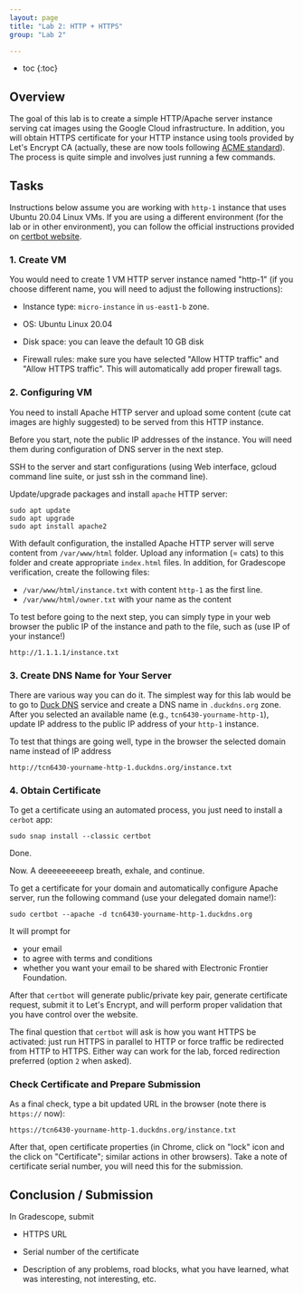 ```yaml
---
layout: page
title: "Lab 2: HTTP + HTTPS"
group: "Lab 2"

---
```


* toc
{:toc}

## Overview

The goal of this lab is to create a simple HTTP/Apache server instance serving cat images using the Google Cloud infrastructure.
In addition, you will obtain HTTPS certificate for your HTTP instance using tools provided by Let's Encrypt CA (actually, these are now tools following [ACME standard](https://tools.ietf.org/html/rfc8555)).
The process is quite simple and involves just running a few commands.

<!-- Before these automation tools, it involved a lot of manual generation of certificates, certificate requests, manually sending to a CA, and then properly configuring your apache server to use those certificates. -->

## Tasks

Instructions below assume you are working with `http-1` instance that uses Ubuntu 20.04 Linux VMs.
If you are using a different environment (for the lab or in other environment), you can follow the official instructions provided on [certbot website](https://certbot.eff.org/).


### 1. Create VM

You would need to create 1 VM HTTP server instance named "http-1" (if you choose different name, you will need to adjust the following instructions):

- Instance type: `micro-instance` in `us-east1-b` zone.

- OS: Ubuntu Linux 20.04

- Disk space: you can leave the default 10 GB disk

- Firewall rules: make sure you have selected "Allow HTTP traffic" and "Allow HTTPS traffic".  This will automatically add proper firewall tags.

### 2. Configuring VM

You need to install Apache HTTP server and upload some content (cute cat images are highly suggested) to be served from this HTTP instance.

Before you start, note the public IP addresses of the instance. You will need them during configuration of DNS server in the next step.

SSH to the server and start configurations (using Web interface, gcloud command line suite, or just ssh in the command line).

Update/upgrade packages and install `apache` HTTP server:

```
sudo apt update
sudo apt upgrade
sudo apt install apache2
```

With default configuration, the installed Apache HTTP server will serve content from `/var/www/html` folder.
Upload any information (= cats) to this folder and create appropriate `index.html` files.
In addition, for Gradescope verification, create the following files:

- `/var/www/html/instance.txt` with content `http-1` as the first line.
- `/var/www/html/owner.txt` with your name as the content

To test before going to the next step, you can simply type in your web browser the public IP of the instance and path to the file, such as (use IP of your instance!)

    http://1.1.1.1/instance.txt

### 3. Create DNS Name for Your Server

There are various way you can do it.  The simplest way for this lab would be to go to [Duck DNS](https://www.duckdns.org/) service and create a DNS name in `.duckdns.org` zone.
After you selected an available name (e.g., `tcn6430-yourname-http-1`), update IP address to the public IP address of your `http-1` instance.

To test that things are going well, type in the browser the selected domain name instead of IP address

    http://tcn6430-yourname-http-1.duckdns.org/instance.txt



### 4. Obtain Certificate 

To get a certificate using an automated process, you just need to install a `cerbot` app:
	
    sudo snap install --classic certbot

Done.

Now. A deeeeeeeeeep breath, exhale, and continue.


To get a certificate for your domain and automatically configure Apache server, run the following command (use your delegated domain name!):

    sudo certbot --apache -d tcn6430-yourname-http-1.duckdns.org

It will prompt for
- your email
- to agree with terms and conditions
- whether you want your email to be shared with Electronic Frontier Foundation.

After that `certbot` will generate public/private key pair, generate certificate request, submit it to Let's Encrypt, and will perform proper validation that you have control over the website.

The final question that `certbot` will ask is how you want HTTPS be activated: just run HTTPS in parallel to HTTP or force traffic be redirected from HTTP to HTTPS.
Either way can work for the lab, forced redirection preferred (option `2` when asked).

### Check Certificate and Prepare Submission

As a final check, type a bit updated URL in the browser (note there is `https://` now):

    https://tcn6430-yourname-http-1.duckdns.org/instance.txt

After that, open certificate properties (in Chrome, click on "lock" icon and the click on "Certificate"; similar actions in other browsers).
Take a note of certificate serial number, you will need this for the submission.


## Conclusion / Submission

In Gradescope, submit

- HTTPS URL

- Serial number of the certificate

- Description of any problems, road blocks, what you have learned, what was interesting, not interesting, etc.
